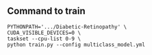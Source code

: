
## Command to train
```
PYTHONPATH='.../Diabetic-Retinopathy' \
CUDA_VISIBLE_DEVICES=0 \
taskset --cpu-list 0-9 \
python train.py --config multiclass_model.yml
```